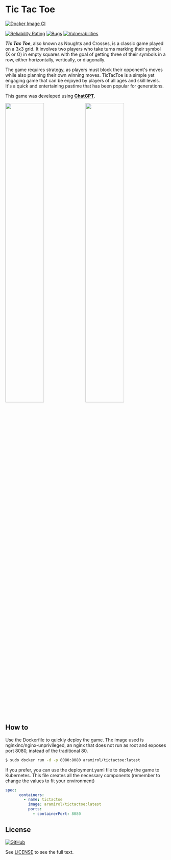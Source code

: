 # Tic Tac Toe

[![Docker Image CI](https://github.com/aramirol/tictactoe/actions/workflows/docker-image.yml/badge.svg)](https://github.com/aramirol/tictactoe/actions/workflows/docker-image.yml)

[![Reliability Rating](https://sonarcloud.io/api/project_badges/measure?project=aramirol_tictactoe&metric=reliability_rating)](https://sonarcloud.io/summary/new_code?id=aramirol_tictactoe)
[![Bugs](https://sonarcloud.io/api/project_badges/measure?project=aramirol_tictactoe&metric=bugs)](https://sonarcloud.io/summary/new_code?id=aramirol_tictactoe)
[![Vulnerabilities](https://sonarcloud.io/api/project_badges/measure?project=aramirol_tictactoe&metric=vulnerabilities)](https://sonarcloud.io/summary/new_code?id=aramirol_tictactoe)

***Tic Tac Toe***, also known as Noughts and Crosses, is a classic game played on a 3x3 grid. It involves two players who take turns marking their symbol (X or O) in empty squares with the goal of getting three of their symbols in a row, either horizontally, vertically, or diagonally. 

The game requires strategy, as players must block their opponent's moves while also planning their own winning moves. TicTacToe is a simple yet engaging game that can be enjoyed by players of all ages and skill levels. It's a quick and entertaining pastime that has been popular for generations.

This game was develeped using **[ChatGPT](https://openai.com/chatgpt)**.

<img src="https://aramirol.github.io/custom-resources/images/tictactoe_light.png" width="49%" /> <img src="https://aramirol.github.io/custom-resources/images/tictactoe_dark.png" width="49%" />

## How to

Use the Dockerfile to quickly deploy the game. The image used is nginxinc/nginx-unprivileged, an nginx that does not run as root and exposes port 8080, instead of the traditional 80.

```sh
$ sudo docker run -d -p 8080:8080 aramirol/tictactoe:latest
```

If you prefer, you can use the deployment.yaml file to deploy the game to Kubernetes. This file creates all the necessary components (remember to change the values to fit your environment)

```yml
spec:
      containers:
        - name: tictactoe
          image: aramirol/tictactoe:latest
          ports:
            - containerPort: 8080
```

## License

[![GitHub](https://img.shields.io/github/license/aramirol/tictactoe)](https://github.com/aramirol/tictactoe/blob/main/LICENSE)

See [LICENSE](https://github.com/aramirol/tictactoe/blob/main/LICENSE) to see the full text.
